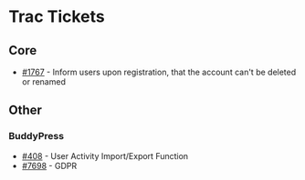 # Trac Tickets

## Core
* [#1767](https://meta.trac.wordpress.org/ticket/1767) - Inform users upon registration, that the account can't be deleted or renamed

## Other

### BuddyPress
* [#408](https://buddypress.trac.wordpress.org/ticket/408) - User Activity Import/Export Function
* [#7698](https://buddypress.trac.wordpress.org/ticket/7698) - GDPR
